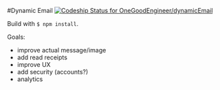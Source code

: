 #Dynamic Email [ ![Codeship Status for OneGoodEngineer/dynamicEmail](https://www.codeship.io/projects/2a4b8740-46f8-0132-b0e4-6242a77a8d98/status)](https://www.codeship.io/projects/45443)

Build with <code>$ npm install</code>.

Goals:
- improve actual message/image
- add read receipts
- improve UX
- add security (accounts?)
- analytics
